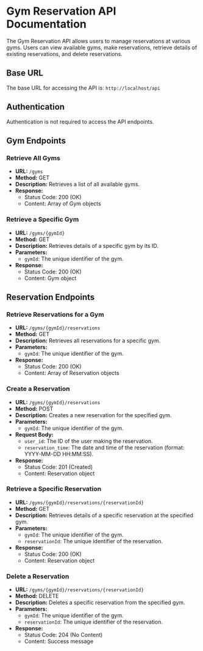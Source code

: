 # Gym Reservation API Documentation

The Gym Reservation API allows users to manage reservations at various gyms. Users can view available gyms, make reservations, retrieve details of existing reservations, and delete reservations.

## Base URL

The base URL for accessing the API is: `http://localhost/api`

## Authentication

Authentication is not required to access the API endpoints.

## Gym Endpoints

### Retrieve All Gyms

- **URL:** `/gyms`
- **Method:** GET
- **Description:** Retrieves a list of all available gyms.
- **Response:**
    - Status Code: 200 (OK)
    - Content: Array of Gym objects

### Retrieve a Specific Gym

- **URL:** `/gyms/{gymId}`
- **Method:** GET
- **Description:** Retrieves details of a specific gym by its ID.
- **Parameters:**
    - `gymId`: The unique identifier of the gym.
- **Response:**
    - Status Code: 200 (OK)
    - Content: Gym object

## Reservation Endpoints

### Retrieve Reservations for a Gym

- **URL:** `/gyms/{gymId}/reservations`
- **Method:** GET
- **Description:** Retrieves all reservations for a specific gym.
- **Parameters:**
    - `gymId`: The unique identifier of the gym.
- **Response:**
    - Status Code: 200 (OK)
    - Content: Array of Reservation objects

### Create a Reservation

- **URL:** `/gyms/{gymId}/reservations`
- **Method:** POST
- **Description:** Creates a new reservation for the specified gym.
- **Parameters:**
    - `gymId`: The unique identifier of the gym.
- **Request Body:**
    - `user_id`: The ID of the user making the reservation.
    - `reservation_time`: The date and time of the reservation (format: YYYY-MM-DD HH:MM:SS).
- **Response:**
    - Status Code: 201 (Created)
    - Content: Reservation object

### Retrieve a Specific Reservation

- **URL:** `/gyms/{gymId}/reservations/{reservationId}`
- **Method:** GET
- **Description:** Retrieves details of a specific reservation at the specified gym.
- **Parameters:**
    - `gymId`: The unique identifier of the gym.
    - `reservationId`: The unique identifier of the reservation.
- **Response:**
    - Status Code: 200 (OK)
    - Content: Reservation object

### Delete a Reservation

- **URL:** `/gyms/{gymId}/reservations/{reservationId}`
- **Method:** DELETE
- **Description:** Deletes a specific reservation from the specified gym.
- **Parameters:**
    - `gymId`: The unique identifier of the gym.
    - `reservationId`: The unique identifier of the reservation.
- **Response:**
    - Status Code: 204 (No Content)
    - Content: Success message
